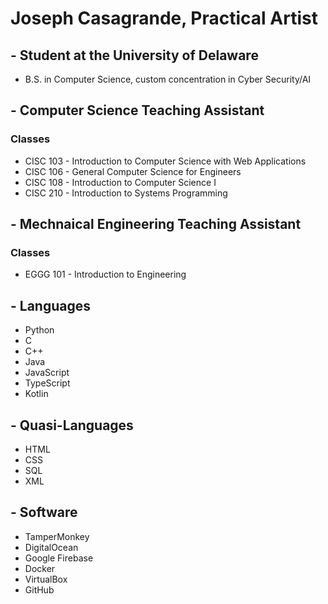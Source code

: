 # Joseph Casagrande, Practical Artist
## - Student at the University of Delaware
- B.S. in Computer Science, custom concentration in Cyber Security/AI

## - Computer Science Teaching Assistant
### Classes
- CISC 103 - Introduction to Computer Science with Web Applications
- CISC 106 - General Computer Science for Engineers
- CISC 108 - Introduction to Computer Science I
- CISC 210 - Introduction to Systems Programming

## - Mechnaical Engineering Teaching Assistant
### Classes
- EGGG 101 - Introduction to Engineering

## - Languages
- Python
- C
- C++
- Java
- JavaScript
- TypeScript
- Kotlin

## - Quasi-Languages
- HTML
- CSS
- SQL
- XML

## - Software
- TamperMonkey
- DigitalOcean
- Google Firebase
- Docker
- VirtualBox
- GitHub
